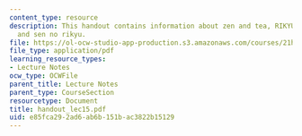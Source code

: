 ```yaml
---
content_type: resource
description: This handout contains information about zen and tea, RIKYU versus HIDEYOSHI
  and sen no rikyu.
file: https://ol-ocw-studio-app-production.s3.amazonaws.com/courses/21h-522-japan-in-the-age-of-the-samurai-history-and-film-fall-2006/e85fca292ad6ab6b151bac3822b15129_handout_lec15.pdf
file_type: application/pdf
learning_resource_types:
- Lecture Notes
ocw_type: OCWFile
parent_title: Lecture Notes
parent_type: CourseSection
resourcetype: Document
title: handout_lec15.pdf
uid: e85fca29-2ad6-ab6b-151b-ac3822b15129
---
```

